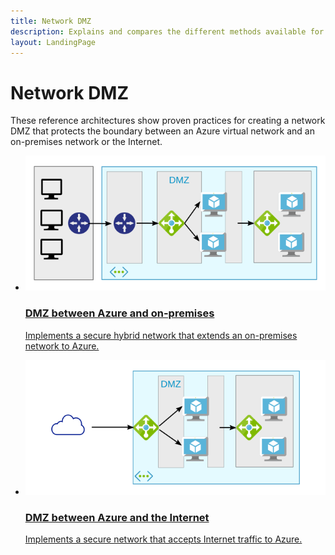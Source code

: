 ```yaml
---
title: Network DMZ
description: Explains and compares the different methods available for protecting applications and components running in Azure as part of a hybrid system from unauthorized intrusion.
layout: LandingPage
---
```


# Network DMZ

These reference architectures show proven practices for creating a network DMZ that protects the boundary between an Azure virtual network and an on-premises network or the Internet.

<ul class="panelContent cardsH">
    <li>
        <a href="./secure-vnet-hybrid.md">
            <div class="cardSize">
                <div class="cardPadding">
                    <div class="card">
                        <div class="cardImageOuter">
                            <div class="cardImage bgdAccent1">
                            <img src="./images/secure-vnet-hybrid.svg">
                            </div>
                        </div>
                        <div class="cardText">
                            <h3>DMZ between Azure and on-premises</h3>
                            <p>Implements a secure hybrid network that extends an on-premises network to Azure.</p>
                        </div>
                    </div>
                </div>
            </div>
        </a>
    </li>
    <li>
        <a href="./secure-vnet-dmz.md">
            <div class="cardSize">
                <div class="cardPadding">
                    <div class="card">
                        <div class="cardImageOuter">
                            <div class="cardImage bgdAccent1">
                            <img src="./images/secure-vnet-dmz.svg">
                            </div>
                        </div>
                        <div class="cardText">
                            <h3>DMZ between Azure and the Internet</h3>
                            <p>Implements a secure network that accepts Internet traffic to Azure.</p>
                        </div>
                    </div>
                </div>
            </div>
        </a>
    </li>
</ul>

